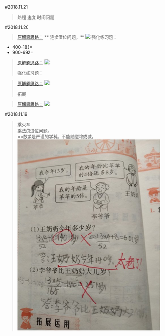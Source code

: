 #2018.11.21

> 路程 速度 时间问题

#2018.11.20

> [原解题思路：](#20181120-1)
>** 连续借位问题。**
![](/assets/20181120-1.jpg)
> 强化练习题：
* 400-183=      
* 900-692=

> [原解题思路：](#20181120-1)
![](/assets/20181120-2.jpg)
>
>强化练习题：

> [原解题思路：](#20181120-2)
![](/assets/20181120-3.jpg)
> <p id="20181120"/>拓展

>[原解题思路：](#20181120-3)
![](/assets/20181120-4.jpg)

#2018.11.19
> 乘火车  
> 乘法的进位问题。  
> ××数学是严谨的学科。不能随意增或减。  
> ![](/assets/IMG_1.jpg)



